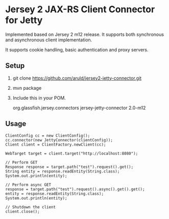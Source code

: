 Jersey 2 JAX-RS Client Connector for Jetty
===============================

Implemented based on Jersey 2 m12 release. It supports both synchronous and asynchronous client implementation.

It supports cookie handling, basic authentication and proxy servers.

Setup
-----

1. git clone https://github.com/aruld/jersey2-jetty-connector.git
2. mvn package
3. Include this in your POM.

    <dependency>
        <groupId>org.glassfish.jersey.connectors</groupId>
        <artifactId>jersey-jetty-connector</artifactId>
        <version>2.0-m12</version>
    </dependency>



Usage
-----

    ClientConfig cc = new ClientConfig();
    cc.connector(new JettyConnector(clientConfig));
    Client client = ClientFactory.newClient(cc);

    WebTarget target = client.target("http://localhost:8080");

    // Perform GET
    Response response = target.path("test").request().get();
    String entity = response.readEntity(String.class);
    System.out.println(entity);

    // Perform async GET
    response = target.path("test").request().async().get().get();
    entity = response.readEntity(String.class);
    System.out.println(entity);

    // Shutdown the client
    client.close();

